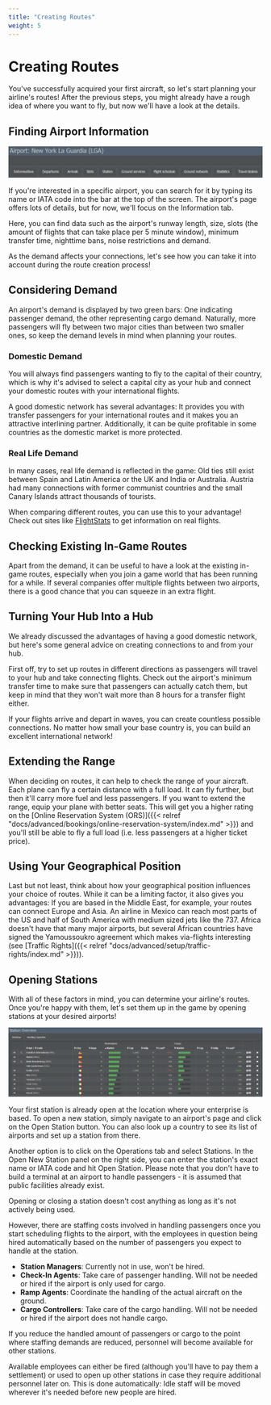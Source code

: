```yaml
---
title: "Creating Routes"
weight: 5
---
```


# Creating Routes

You've successfully acquired your first aircraft, so let's start planning your airline's routes! After the previous steps, you might already have a rough idea of where you want to fly, but now we'll have a look at the details.

## Finding Airport Information

![Airport Details](airport_02.png "Airport Details")

If you're interested in a specific airport, you can search for it by typing its name or IATA code into the bar at the top of the screen. The airport's page offers lots of details, but for now, we'll focus on the Information tab.

Here, you can find data such as the airport's runway length, size, slots (the amount of flights that can take place per 5 minute window), minimum transfer time, nighttime bans, noise restrictions and demand.

As the demand affects your connections, let's see how you can take it into account during the route creation process!

## Considering Demand

An airport's demand is displayed by two green bars: One indicating passenger demand, the other representing cargo demand. Naturally, more passengers will fly between two major cities than between two smaller ones, so keep the demand levels in mind when planning your routes.

### Domestic Demand

You will always find passengers wanting to fly to the capital of their country, which is why it's advised to select a capital city as your hub and connect your domestic routes with your international flights.

A good domestic network has several advantages: It provides you with transfer passengers for your international routes and it makes you an attractive interlining partner. Additionally, it can be quite profitable in some countries as the domestic market is more protected.

### Real Life Demand

In many cases, real life demand is reflected in the game: Old ties still exist between Spain and Latin America or the UK and India or Australia. Austria had many connections with former communist countries and the small Canary Islands attract thousands of tourists. 

When comparing different routes, you can use this to your advantage! Check out sites like [FlightStats](http://www.flightstats.com) to get information on real flights.

## Checking Existing In-Game Routes

Apart from the demand, it can be useful to have a look at the existing in-game routes, especially when you join a game world that has been running for a while. If several companies offer multiple flights between two airports, there is a good chance that you can squeeze in an extra flight.

## Turning Your Hub Into a Hub

We already discussed the advantages of having a good domestic network, but here's some general advice on creating connections to and from your hub.

First off, try to set up routes in different directions as passengers will travel to your hub and take connecting flights. Check out the airport's minimum transfer time to make sure that passengers can actually catch them, but keep in mind that they won't wait more than 8 hours for a transfer flight either.

If your flights arrive and depart in waves, you can create countless possible connections. No matter how small your base country is, you can build an excellent international network!

## Extending the Range

When deciding on routes, it can help to check the range of your aircraft. Each plane can fly a certain distance with a full load. It can fly further, but then it'll carry more fuel and less passengers. If you want to extend the range, equip your plane with better seats. This will get you a higher rating on the [Online Reservation System (ORS)]({{< relref "docs/advanced/bookings/online-reservation-system/index.md" >}}) and you'll still be able to fly a full load (i.e. less passengers at a higher ticket price).

## Using Your Geographical Position

Last but not least, think about how your geographical position influences your choice of routes. While it can be a limiting factor, it also gives you advantages: If you are based in the Middle East, for example, your routes can connect Europe and Asia. An airline in Mexico can reach most parts of the US and half of South America with medium sized jets like the 737. Africa doesn't have that many major airports, but several African countries have signed the Yamoussoukro agreement which makes via-flights interesting (see [Traffic Rights]({{< relref "docs/advanced/setup/traffic-rights/index.md" >}})). 

## Opening Stations

With all of these factors in mind, you can determine your airline's routes. Once you're happy with them, let's set them up in the game by opening stations at your desired airports!

![Stations Tab](stations_01.png "Stations Tab")

Your first station is already open at the location where your enterprise is based. To open a new station, simply navigate to an airport's page and click on the Open Station button. You can also look up a country to see its list of airports and set up a station from there.

Another option is to click on the Operations tab and select Stations. In the Open New Station panel on the right side, you can enter the station's exact name or IATA code and hit Open Station. Please note that you don't have to build a terminal at an airport to handle passengers - it is assumed that public facilities already exist.

Opening or closing a station doesn't cost anything as long as it's not actively being used. 

However, there are staffing costs involved in handling passengers once you start scheduling flights to the airport, with the employees in question being hired automatically based on the number of passengers you expect to handle at the station.

* **Station Managers**: Currently not in use, won't be hired.
* **Check-In Agents**: Take care of passenger handling. Will not be needed or hired if the airport is only used for cargo.
* **Ramp Agents**: Coordinate the handling of the actual aircraft on the ground.
* **Cargo Controllers**: Take care of the cargo handling. Will not be needed or hired if the airport does not handle cargo.

If you reduce the handled amount of passengers or cargo to the point where staffing demands are reduced, personnel will become available for other stations.

Available employees can either be fired (although you'll have to pay them a settlement) or used to open up other stations in case they require additional personnel later on. This is done automatically: Idle staff will be moved wherever it's needed before new people are hired.
